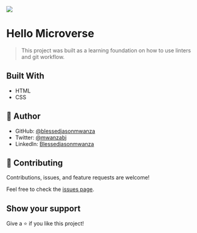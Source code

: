 ![](https://img.shields.io/badge/Microverse-blueviolet)

# Hello Microverse

> This project was built as a learning foundation on how to use linters and git workflow.

## Built With

- HTML
- CSS

## 👤 Author

- GitHub: [@blessedjasonmwanza](https://github.com/blessedjasonmwanza)
- Twitter: [@mwanzabj](https://twitter.com/mwanzabj)
- LinkedIn: [Blessedjasonmwanza](https://linkedin.com/in/blessedjasonmwanza)

## 🤝 Contributing

Contributions, issues, and feature requests are welcome!

Feel free to check the [issues page](../../issues/).

## Show your support

Give a ⭐️ if you like this project!